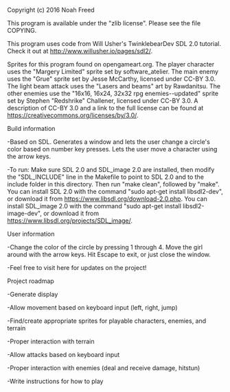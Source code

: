Copyright (c) 2016 Noah Freed

This program is available under the "zlib license". Please see the file COPYING.

This program uses code from Will Usher's TwinklebearDev SDL 2.0 tutorial. Check it out at http://www.willusher.io/pages/sdl2/.

Sprites for this program found on opengameart.org. 
The player character uses the "Margery Limited" sprite set by software_atelier.
The main enemy uses the "Grue" sprite set by Jesse McCarthy, licensed under CC-BY 3.0.
The light beam attack uses the "Lasers and beams" art by Rawdanitsu.
The other enemies use the "16x16, 16x24, 32x32 rpg enemies--updated" sprite set by Stephen "Redshrike" Challener, licensed under CC-BY 3.0.
A description of CC-BY 3.0 and a link to the full license can be found at https://creativecommons.org/licenses/by/3.0/.


Build information

-Based on SDL. Generates a window and lets the user change a circle's color based on number key presses. Lets the user move a character using the arrow keys.

-To run:
Make sure SDL 2.0 and SDL_image 2.0 are installed, then modify the "SDL_INCLUDE" line in the Makefile to point to SDL 2.0 and to the include folder in this directory.
Then run "make clean", followed by "make".
You can install SDL 2.0 with the command "sudo apt-get install libsdl2-dev", or download it from https://www.libsdl.org/download-2.0.php. 
You can install SDL_image 2.0 with the command "sudo apt-get install libsdl2-image-dev", or download it from https://www.libsdl.org/projects/SDL_image/.


User information

-Change the color of the circle by pressing 1 through 4. Move the girl around with the arrow keys. Hit Escape to exit, or just close the window.

-Feel free to visit here for updates on the project!



Project roadmap

-Generate display

-Allow movement based on keyboard input (left, right, jump)

-Find/create appropriate sprites for playable characters, enemies, and terrain

-Proper interaction with terrain

-Allow attacks based on keyboard input

-Proper interaction with enemies (deal and receive damage, hitstun)

-Write instructions for how to play
